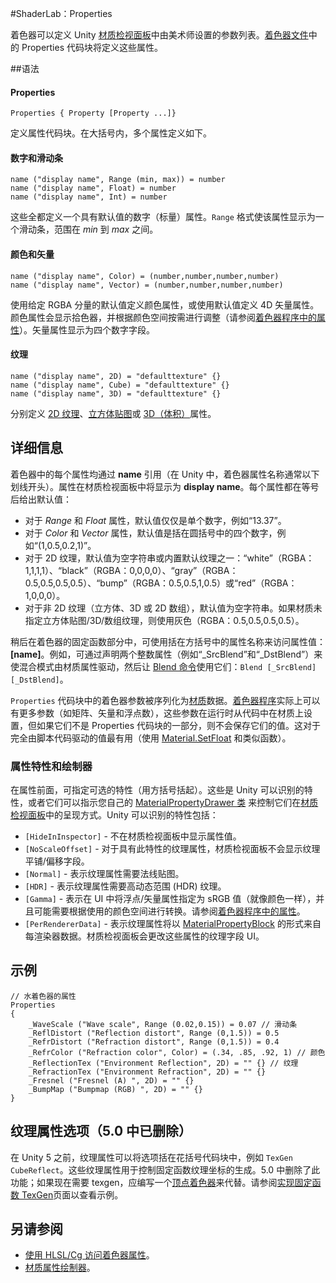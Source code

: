 #ShaderLab：Properties

着色器可以定义 Unity [材质检视面板](Materials.html)中由美术师设置的参数列表。[着色器文件](SL-Shader.html)中的 Properties 代码块将定义这些属性。

##语法


#### Properties
````
Properties { Property [Property ...]}
````
定义属性代码块。在大括号内，多个属性定义如下。


#### 数字和滑动条
````
name ("display name", Range (min, max)) = number
name ("display name", Float) = number
name ("display name", Int) = number
````
这些全都定义一个具有默认值的数字（标量）属性。`Range` 格式使该属性显示为一个滑动条，范围在 *min* 到 *max* 之间。


#### 颜色和矢量
````
name ("display name", Color) = (number,number,number,number)
name ("display name", Vector) = (number,number,number,number)
````
使用给定 RGBA 分量的默认值定义颜色属性，或使用默认值定义 4D 矢量属性。颜色属性会显示拾色器，并根据颜色空间按需进行调整（请参阅[着色器程序中的属性](SL-PropertiesInPrograms.html)）。矢量属性显示为四个数字字段。


#### 纹理
````
name ("display name", 2D) = "defaulttexture" {}
name ("display name", Cube) = "defaulttexture" {}
name ("display name", 3D) = "defaulttexture" {}
````
分别定义 [2D 纹理](class-TextureImporter.html)、[立方体贴图](class-Cubemap.html)或 [3D（体积）](class-Texture3D.html)属性。



## 详细信息

着色器中的每个属性均通过 **name** 引用（在 Unity 中，着色器属性名称通常以下划线开头）。属性在材质检视面板中将显示为 **display name**。每个属性都在等号后给出默认值：

* 对于 _Range_ 和 _Float_ 属性，默认值仅仅是单个数字，例如“13.37”。
* 对于 _Color_ 和 _Vector_ 属性，默认值是括在圆括号中的四个数字，例如“(1,0.5,0.2,1)”。
* 对于 2D 纹理，默认值为空字符串或内置默认纹理之一：“white”（RGBA：1,1,1,1）、“black”（RGBA：0,0,0,0）、“gray”（RGBA：0.5,0.5,0.5,0.5）、“bump”（RGBA：0.5,0.5,1,0.5）或“red”（RGBA：1,0,0,0）。
* 对于非 2D 纹理（立方体、3D 或 2D 数组），默认值为空字符串。如果材质未指定立方体贴图/3D/数组纹理，则使用灰色（RGBA：0.5,0.5,0.5,0.5）。

稍后在着色器的固定函数部分中，可使用括在方括号中的属性名称来访问属性值：**[name]**。例如，可通过声明两个整数属性（例如“_SrcBlend”和“_DstBlend”）来使混合模式由材质属性驱动，然后让 [Blend 命令](SL-Blend.html)使用它们：`Blend [_SrcBlend] [_DstBlend]`。

`Properties` 代码块中的着色器参数被序列化为[材质](Materials.html)数据。[着色器程序](SL-ShaderPrograms.html)实际上可以有更多参数（如矩阵、矢量和浮点数），这些参数在运行时从代码中在材质上设置，但如果它们不是 Properties 代码块的一部分，则不会保存它们的值。这对于完全由脚本代码驱动的值最有用（使用 [Material.SetFloat](../ScriptReference/Material.SetFloat.html) 和类似函数）。


### 属性特性和绘制器

在属性前面，可指定可选的特性（用方括号括起）。这些是 Unity 可以识别的特性，或者它们可以指示您自己的 [MaterialPropertyDrawer 类](../ScriptReference/MaterialPropertyDrawer.html) 来控制它们在[材质检视面板](class-Material.html)中的呈现方式。Unity 可以识别的特性包括：

* `[HideInInspector]` - 不在材质检视面板中显示属性值。
* `[NoScaleOffset]` - 对于具有此特性的纹理属性，材质检视面板不会显示纹理平铺/偏移字段。
* `[Normal]` - 表示纹理属性需要法线贴图。
* `[HDR]` - 表示纹理属性需要高动态范围 (HDR) 纹理。
* `[Gamma]` - 表示在 UI 中将浮点/矢量属性指定为 sRGB 值（就像颜色一样），并且可能需要根据使用的颜色空间进行转换。请参阅[着色器程序中的属性](SL-PropertiesInPrograms.html)。
* `[PerRendererData]` - 表示纹理属性将以 [MaterialPropertyBlock](../ScriptReference/MaterialPropertyBlock.html) 的形式来自每渲染器数据。材质检视面板会更改这些属性的纹理字段 UI。


## 示例

````
// 水着色器的属性
Properties
{
    _WaveScale ("Wave scale", Range (0.02,0.15)) = 0.07 // 滑动条
    _ReflDistort ("Reflection distort", Range (0,1.5)) = 0.5
    _RefrDistort ("Refraction distort", Range (0,1.5)) = 0.4
    _RefrColor ("Refraction color", Color) = (.34, .85, .92, 1) // 颜色
    _ReflectionTex ("Environment Reflection", 2D) = "" {} // 纹理
    _RefractionTex ("Environment Refraction", 2D) = "" {}
    _Fresnel ("Fresnel (A) ", 2D) = "" {}
    _BumpMap ("Bumpmap (RGB) ", 2D) = "" {}
}
````


## 纹理属性选项（5.0 中已删除）

在 Unity 5 之前，纹理属性可以将选项括在花括号代码块中，例如 `TexGen CubeReflect`。这些纹理属性用于控制固定函数纹理坐标的生成。5.0 中删除了此功能；如果现在需要 texgen，应编写一个[顶点着色器](SL-ShaderPrograms.html)来代替。请参阅[实现固定函数 TexGen](SL-ImplementingTexGen.html)页面以查看示例。


## 另请参阅

* [使用 HLSL/Cg 访问着色器属性](SL-PropertiesInPrograms.html)。
* [材质属性绘制器](../ScriptReference/MaterialPropertyDrawer.html)。
